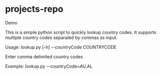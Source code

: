 # projects-repo

Demo

This is a simple python script to quickly lookup country codes. It supports multiple country codes separated by commas as input.

Usage: lookup.py [-h] --countryCode COUNTRYCODE

Enter comma delimited country codes

Example:
  lookup.py --countryCode=AU,AL
